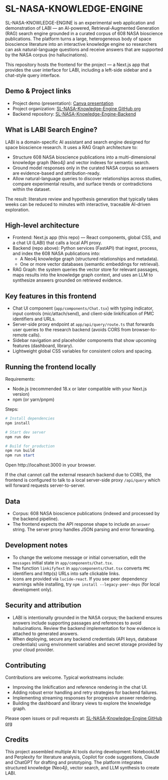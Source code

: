 # SL-NASA-KNOWLEDGE-ENGINE

SL-NASA-KNOWLEDGE-ENGINE is an experimental web application and demonstration of LABI — an AI-powered, Retrieval-Augmented Generation (RAG) search engine grounded in a curated corpus of 608 NASA bioscience publications. The platform turns a large, heterogeneous body of space bioscience literature into an interactive knowledge engine so researchers can ask natural-language questions and receive answers that are supported by the NASA corpus (no hallucinations).

This repository hosts the frontend for the project — a Next.js app that provides the user interface for LABI, including a left-side sidebar and a chat-style query interface.

## Demo & Project links

- Project demo (presentation): [Canva presentation](https://www.canva.com/design/DAG07k4RDdo/hFb0Pd2zLiUTt9w2yzaWbw/edit?utm_content=DAG07k4RDdo&utm_campaign=designshare&utm_medium=link2&utm_source=sharebutton)
- Project organization: [SL-NASA-Knowledge-Engine GitHub org](https://github.com/SL-NASA-Knowledge-Engine)
- Backend repository: [SL-NASA-Knowledge-Engine-Backend](https://github.com/SL-NASA-Knowledge-Engine/SL-NASA-Knowledge-Engine-Backend)

## What is LABI Search Engine?

LABI is a domain-specific AI assistant and search engine designed for space bioscience research. It uses a RAG Graph architecture to:

- Structure 608 NASA bioscience publications into a multi-dimensional knowledge graph (Neo4j) and vector indexes for semantic search.
- Ground model responses only in the curated NASA corpus so answers are evidence-based and attribution-ready.
- Allow natural-language queries to discover relationships across studies, compare experimental results, and surface trends or contradictions within the dataset.

The result: literature review and hypothesis generation that typically takes weeks can be reduced to minutes with interactive, traceable AI-driven exploration.

## High-level architecture

- Frontend: Next.js app (this repo) — React components, global CSS, and a chat UI (LABI) that calls a local API proxy.
- Backend (repo above): Python services (FastAPI) that ingest, process, and index the 608 NASA publications into:
  - A Neo4j knowledge graph (structured relationships and metadata).
  - One or more vector databases (semantic embeddings for retrieval).
- RAG Graph: the system queries the vector store for relevant passages, maps results into the knowledge graph context, and uses an LLM to synthesize answers grounded on retrieved evidence.

## Key features in this frontend

- Chat UI component (`app/components/Chat.tsx`) with typing indicator, input controls (mic/attach/send), and client-side linkification of PMC identifiers and URLs.
- Server-side proxy endpoint at `app/api/query/route.ts` that forwards user queries to the research backend (avoids CORS from browser-to-remote calls).
- Sidebar navigation and placeholder components that show upcoming features (dashboard, library).
- Lightweight global CSS variables for consistent colors and spacing.

## Running the frontend locally

Requirements:
- Node.js (recommended 18.x or later compatible with your Next.js version)
- npm (or yarn/pnpm)

Steps:

```powershell
# Install dependencies
npm install

# Start dev server
npm run dev

# Build for production
npm run build
npm run start
```

Open http://localhost:3000 in your browser.

If the chat cannot call the external research backend due to CORS, the frontend is configured to talk to a local server-side proxy `/api/query` which will forward requests server-to-server.

## Data

- Corpus: 608 NASA bioscience publications (indexed and processed by the backend pipeline).
- The frontend expects the API response shape to include an `answer` string. The server proxy handles JSON parsing and error forwarding.

## Development notes

- To change the welcome message or initial conversation, edit the `messages` initial state in `app/components/Chat.tsx`.
- The function `linkifyText` in `app/components/Chat.tsx` converts `PMC` identifiers and http(s) URLs into safe clickable links.
- Icons are provided via `lucide-react`. If you see peer dependency warnings while installing, try `npm install --legacy-peer-deps` (for local development only).

## Security and attribution

- LABI is intentionally grounded in the NASA corpus; the backend ensures answers include supporting passages and references to avoid hallucinations. Review the backend implementation for how evidence is attached to generated answers.
- When deploying, secure any backend credentials (API keys, database credentials) using environment variables and secret storage provided by your cloud provider.

## Contributing

Contributions are welcome. Typical workstreams include:
- Improving the linkification and reference rendering in the chat UI.
- Adding robust error handling and retry strategies for backend failures.
- Implementing streaming responses for progressive answer rendering.
- Building the dashboard and library views to explore the knowledge graph.

Please open issues or pull requests at: [SL-NASA-Knowledge-Engine GitHub org](https://github.com/SL-NASA-Knowledge-Engine)

## Credits

This project assembled multiple AI tools during development: NotebookLM and Perplexity for literature analysis, Copilot for code suggestions, Claude and ChatGPT for drafting and prototyping. The platform integrates structured knowledge (Neo4j), vector search, and LLM synthesis to create LABI.